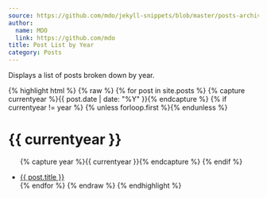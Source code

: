 ```yaml
---
source: https://github.com/mdo/jekyll-snippets/blob/master/posts-archive-by-year.html
author:
  name: MDO
  link: https://github.com/mdo
title: Post List by Year
category: Posts
---
```


Displays a list of posts broken down by year.

{% highlight html %}
{% raw %}
{% for post in site.posts %}
  {% capture currentyear %}{{ post.date | date: "%Y" }}{% endcapture %}
  {% if currentyear != year %}
    {% unless forloop.first %}</ul>{% endunless %}
    <h1>{{ currentyear }}</h1>
    <ul>
    {% capture year %}{{ currentyear }}{% endcapture %}
  {% endif %}
  <li><a href="{{ post.url }}">{{ post.title }}</a></li>
{% endfor %}
{% endraw %}
{% endhighlight %}
